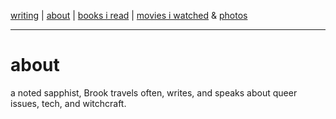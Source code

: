 [writing](index.md) | [about](about.md) | [books i read](books.md) | [movies i watched](movies.md) & [photos](http://vsco.co/brookshelley/images/1)

---

# about
a noted sapphist, Brook travels often, writes, and speaks about
queer issues, tech, and witchcraft.
